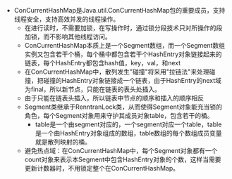 + ConCurrentHashMap是Java.util.ConCurrentHashMap包的重要成员，支持线程安全，支持高效并发的线程操作。
  + 在进行读时，不需要加锁，在写操作时，通过锁分段技术只对所操作的段加锁，而不影响其他线程访问。
  + ConCurrentHashMap本质上是一个Segment数组，而一个Segment数组实例又包含若干个桶，每个桶中都包含若干个HashEntry对象链接起来的链表，每个HashEntry都包含hash值，key，val，和next
  + 在ConCurrentHashMap中，散列发生"碰撞"将采用"拉链法"来处理碰撞，把碰撞的HashEntry对象链接成一个链表，由于HashEntry的next域为final，所以新节点，只能在链表的表头处插入。
  + 由于只能在链表头插入，所以链表中节点的顺序和插入的顺序相反
  + Segment类继承于RenntranLock类，从而使得Segment对象能充当锁的角色，每个Segment对象用来守护其成员对象table，包含若干的桶。
    + table是一个由segment对应的，一个segment对应一个table，table是一个由HashEntry对象组成的数组，table数组的每个数组成员变量就是散列映射的桶。
  + 避免热点域：在ConCurrentHashMap中，每个Segment对象都有一个count对象来表示本Segment中包含HashEntry对象的个数，这样当需要更新计数器时，不用锁定整个在ConCurrentHashMap。
